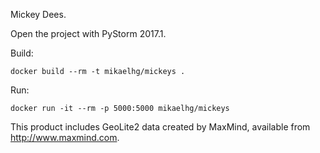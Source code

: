 Mickey Dees.

Open the project with PyStorm 2017.1.

Build:

    docker build --rm -t mikaelhg/mickeys .

Run:
     
    docker run -it --rm -p 5000:5000 mikaelhg/mickeys


This product includes GeoLite2 data created by MaxMind, available from
<a href="http://www.maxmind.com">http://www.maxmind.com</a>.
